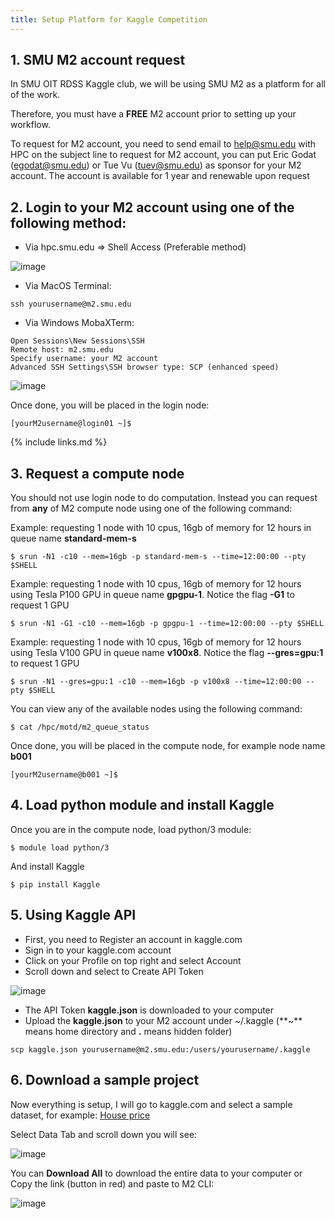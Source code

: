 ```yaml
---
title: Setup Platform for Kaggle Competition
---
```


## 1. SMU M2 account request

In SMU OIT RDSS Kaggle club, we will be using SMU M2 as a platform for all of the work.

Therefore, you must have a **FREE** M2 account prior to setting up your workflow.

To request for M2 account, you need to send email to help@smu.edu with HPC on the subject line to request for M2 account, you can put Eric Godat (egodat@smu.edu) or Tue Vu (tuev@smu.edu) as sponsor for your M2 account. The account is available for 1 year and renewable upon request

## 2. Login to your M2 account using one of the following method:
- Via hpc.smu.edu => Shell Access (Preferable method)

![image](https://user-images.githubusercontent.com/43855029/193322149-f1940199-78aa-40b9-b125-c3a912c041c5.png)

- Via MacOS Terminal:

```
ssh yourusername@m2.smu.edu
```

- Via Windows MobaXTerm:

```
Open Sessions\New Sessions\SSH
Remote host: m2.smu.edu
Specify username: your M2 account
Advanced SSH Settings\SSH browser type: SCP (enhanced speed)
```
![image](https://user-images.githubusercontent.com/43855029/193322565-88b5c63e-4204-447c-a2ca-d0825f68baf4.png)

Once done, you will be placed in the login node:

```
[yourM2username@login01 ~]$ 
```

{% include links.md %}

## 3. Request a compute node

You should not use login node to do computation. Instead you can request from **any** of M2 compute node using one of the following command:

Example: requesting 1 node with 10 cpus, 16gb of memory for 12 hours in queue name **standard-mem-s**

```
$ srun -N1 -c10 --mem=16gb -p standard-mem-s --time=12:00:00 --pty $SHELL
```

Example: requesting 1 node with 10 cpus, 16gb of memory for 12 hours using Tesla P100 GPU in queue name **gpgpu-1**. Notice the flag **-G1** to request 1 GPU

```
$ srun -N1 -G1 -c10 --mem=16gb -p gpgpu-1 --time=12:00:00 --pty $SHELL
```


Example: requesting 1 node with 10 cpus, 16gb of memory for 12 hours using Tesla V100 GPU in queue name **v100x8**. Notice the flag **--gres=gpu:1** to request 1 GPU

```
$ srun -N1 --gres=gpu:1 -c10 --mem=16gb -p v100x8 --time=12:00:00 --pty $SHELL
```

You can view any of the available nodes using the following command:

```
$ cat /hpc/motd/m2_queue_status
```

Once done, you will be placed in the compute node, for example node name **b001**

```
[yourM2username@b001 ~]$ 
```

## 4. Load python module and install Kaggle

Once you are in the compute node, load python/3 module:

```
$ module load python/3
```

And install Kaggle

```
$ pip install Kaggle
```

## 5. Using Kaggle API

- First, you need to Register an account in kaggle.com
- Sign in to your kaggle.com account
- Click on your Profile on top right and select Account
- Scroll down and select to Create API Token

![image](https://user-images.githubusercontent.com/43855029/193325895-5212e8fa-4b82-406b-a6ac-793abd702fd8.png)

- The API Token **kaggle.json** is downloaded to your computer
- Upload the **kaggle.json** to your M2 account under ~/.kaggle (**~** means home directory and **.** means hidden folder)

```
scp kaggle.json yourusername@m2.smu.edu:/users/yourusername/.kaggle
```

## 6. Download a sample project

Now everything is setup, I will go to kaggle.com and select a sample dataset, for example: [House price](https://www.kaggle.com/competitions/house-prices-advanced-regression-techniques/overview)

Select Data Tab and scroll down you will see:

![image](https://user-images.githubusercontent.com/43855029/193326858-c87a1a4d-26e6-4506-9595-cb8313ff0de2.png)

You can **Download All** to download the entire data to your computer or Copy the link (button in red) and paste to M2 CLI:

![image](https://user-images.githubusercontent.com/43855029/193326927-ee684760-ccbc-4c7e-b203-aafcfceedf91.png)



